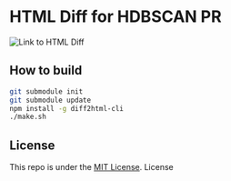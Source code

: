 # HTML Diff for HDBSCAN PR

![Link to HTML Diff]()

## How to build

```bash
git submodule init
git submodule update
npm install -g diff2html-cli
./make.sh
```

## License

This repo is under the [MIT License](LICENSE). License
